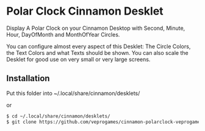 # Polar Clock Cinnamon Desklet

Display A Polar Clock on your Cinnamon Desktop with Second, Minute, Hour, DayOfMonth and MonthOfYear Circles.

You can configure almost every aspect of this Desklet: The Circle Colors, the Text Colors and what Texts should be shown. You can also scale the Desklet for good use on very small or very large screens.

## Installation

Put this folder into ~/.local/share/cinnamon/desklets/

or

```bash
$ cd ~/.local/share/cinnamon/desklets/
$ git clone https://github.com/veprogames/cinnamon-polarclock-veprogames polarclock@veprogames
```